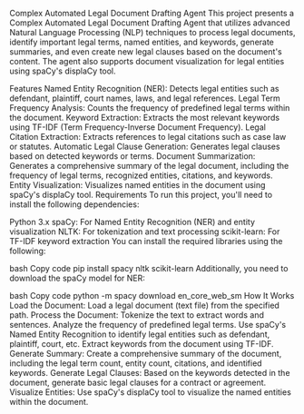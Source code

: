 Complex Automated Legal Document Drafting Agent
This project presents a Complex Automated Legal Document Drafting Agent that utilizes advanced Natural Language Processing (NLP) techniques to process legal documents, identify important legal terms, named entities, and keywords, generate summaries, and even create new legal clauses based on the document's content. The agent also supports document visualization for legal entities using spaCy's displaCy tool.

Features
Named Entity Recognition (NER): Detects legal entities such as defendant, plaintiff, court names, laws, and legal references.
Legal Term Frequency Analysis: Counts the frequency of predefined legal terms within the document.
Keyword Extraction: Extracts the most relevant keywords using TF-IDF (Term Frequency-Inverse Document Frequency).
Legal Citation Extraction: Extracts references to legal citations such as case law or statutes.
Automatic Legal Clause Generation: Generates legal clauses based on detected keywords or terms.
Document Summarization: Generates a comprehensive summary of the legal document, including the frequency of legal terms, recognized entities, citations, and keywords.
Entity Visualization: Visualizes named entities in the document using spaCy's displaCy tool.
Requirements
To run this project, you'll need to install the following dependencies:

Python 3.x
spaCy: For Named Entity Recognition (NER) and entity visualization
NLTK: For tokenization and text processing
scikit-learn: For TF-IDF keyword extraction
You can install the required libraries using the following:

bash
Copy code
pip install spacy nltk scikit-learn
Additionally, you need to download the spaCy model for NER:

bash
Copy code
python -m spacy download en_core_web_sm
How It Works
Load the Document: Load a legal document (text file) from the specified path.
Process the Document:
Tokenize the text to extract words and sentences.
Analyze the frequency of predefined legal terms.
Use spaCy's Named Entity Recognition to identify legal entities such as defendant, plaintiff, court, etc.
Extract keywords from the document using TF-IDF.
Generate Summary:
Create a comprehensive summary of the document, including the legal term count, entity count, citations, and identified keywords.
Generate Legal Clauses:
Based on the keywords detected in the document, generate basic legal clauses for a contract or agreement.
Visualize Entities:
Use spaCy's displaCy tool to visualize the named entities within the document.